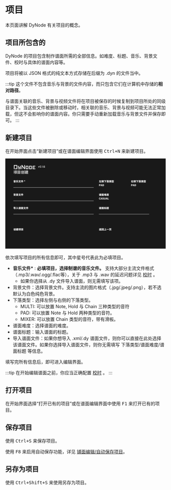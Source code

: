 # 项目

本页面讲解 DyNode 有关项目的概念。

## 项目所包含的

DyNode 的项目包含制作谱面所需的全部信息。如难度、标题、音乐、背景文件、校时与具体的谱面内容等。

项目将被以 JSON 格式的纯文本方式存储在后缀为 .dyn 的文件当中。

:::tip
这个文件不包含音乐与背景的文件内容，而只包含它们在计算机中存储的**相对路径**。

与谱面关联的音乐、背景与视频文件将在项目被保存的时候复制到项目所处的同级目录下。当这些文件被删除或移动时，相关联的音乐、背景与视频可能无法正常加载，但这不会影响你的谱面内容。你只需要手动重新加载音乐与背景文件并保存即可。
:::

## 新建项目
在开始界面点击“新建项目”或在谱面编辑界面使用 <kbd>Ctrl+N</kbd> 来新建项目。

![](./project_create.png)

依次填写项目的所有信息即可，其中星号代表此为必填项目。

* **音乐文件\*** : **必填项目，选择制谱的音乐文件。** 支持大部分主流文件格式（.mp3/.wav/.ogg/.flac等），关于 .mp3 与 .wav 的延迟问题详见 [校时](/guide/timing.html#mp3-与-wav-格式的延迟处理) 。
  * 如果你选择从 .dy 文件导入谱面，则无需填写该项。
* 背景文件：选择背景文件。支持主流的图片格式（.jpg/.jpeg/.png），若不选默认为白色纯色背景。
* 下落类型：选择左侧与右侧的下落类型。
  - MULTI: 可以放置 Note, Hold 与 Chain 三种类型的音符
  - PAD: 可以放置 Note 与 Hold 两种类型的音符。
  - MIXER: 可以放置 Chain 类型的音符，带有滑板。
* 谱面难度：选择谱面的难度。
* 谱面标题：输入谱面的标题。
* 导入谱面文件：如果你想导入 .xml/.dy 谱面文件，则你可以直接在此处选择该谱面文件。如果你选择导入谱面文件，则你无需填写 下落类型/谱面难度/谱面标题 等信息。

填写完所有信息后，即可进入编辑界面。

:::tip
在开始编辑谱面之前，你应当正确配置 [校时](/guide/timing.html) 。
:::

## 打开项目

在开始界面选择“打开已有的项目”或在谱面编辑界面中使用 <kbd>F1</kbd> 来打开已有的项目。

## 保存项目

使用 <kbd>Ctrl+S</kbd> 来保存项目。

使用 <kbd>F8</kbd> 来启用自动保存功能，详见 [铺面编辑/自动保存项目](/guide/edit.md#自动保存项目)。

## 另存为项目

使用 <kbd>Ctrl+Shift+S</kbd> 来使用另存为项目。